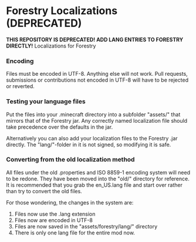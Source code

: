 Forestry Localizations (DEPRECATED)
======================
__THIS REPOSITORY IS DEPRECATED! ADD LANG ENTRIES TO FORESTRY DIRECTLY!__
Localizations for Forestry

### Encoding

Files must be encoded in UTF-8. Anything else will not work. Pull requests, submissions or contributions not encoded in UTF-8 will have to be rejected or reverted.

### Testing your language files

Put the files into your .minecraft directory into a subfolder "assets/" that mirrors that of the Forestry jar. Any correctly named localization file should take precedence over the defaults in the jar.

Alternatively you can also add your localization files to the Forestry .jar directly. The "lang/"-folder in it is not signed, so modifying it is safe.

### Converting from the old localization method

All files under the old .properties and ISO 8859-1 encoding system will need to be redone. They have been moved into the "old/" directory for reference. It is recommended that you grab the en_US.lang file and start over rather than try to convert the old files.

For those wondering, the changes in the system are:

1. Files now use the .lang extension
2. Files now are encoded in UTF-8
3. Files are now saved in the "assets/forestry/lang/" directory
4. There is only one lang file for the entire mod now.
